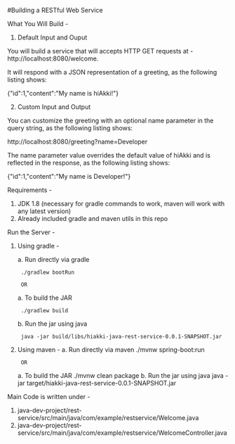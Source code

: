 #Building a RESTful Web Service

What You Will Build - 

1. Default Input and Ouput

You will build a service that will accepts HTTP GET requests at - 
http://localhost:8080/welcome.

It will respond with a JSON representation of a greeting, as the following listing shows:

{"id":1,"content":"My name is hiAkki!"}

2. Custom Input and Output

You can customize the greeting with an optional name parameter in the query string, as the following listing shows:

http://localhost:8080/greeting?name=Developer

The name parameter value overrides the default value of hiAkki and is reflected in the response, as the following listing shows:

{"id":1,"content":"My name is Developer!"}


Requirements -
1. JDK 1.8 (necessary for gradle commands to work, maven will work with any latest version)
2. Already included gradle and maven utils in this repo


Run the Server -

1. Using gradle -

    a. Run directly via gradle
    
        ./gradlew bootRun

        OR
        
    a. To build the JAR
    
        ./gradlew build
    
    b. Run the jar using java
    
        java -jar build/libs/hiakki-java-rest-service-0.0.1-SNAPSHOT.jar

2. Using maven -
    a. Run directly via maven
        ./mvnw spring-boot:run

        OR

    a. To build the JAR
        ./mvnw clean package
    b. Run the jar using java
        java -jar target/hiakki-java-rest-service-0.0.1-SNAPSHOT.jar


Main Code is written under - 
1. java-dev-project/rest-service/src/main/java/com/example/restservice/Welcome.java
2. java-dev-project/rest-service/src/main/java/com/example/restservice/WelcomeController.java

